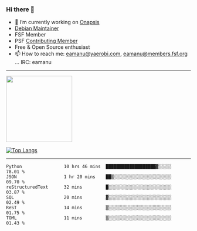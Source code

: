 ### Hi there 👋


- 🔭 I’m currently working on [Onapsis](http://onapsis.com)
- [Debian Maintainer](https://qa.debian.org/developer.php?login=eamanu%40yaerobi.com)
- FSF Member
- PSF [Contributing Member](https://www.python.org/psf/membership/#what-membership-classes-are-there)
- Free & Open Source enthusiast 
- 📫 How to reach me: eamanu@yaerobi.com, eamanu@members.fsf.org ... IRC: eamanu

---

<img height="180em" src="https://github-readme-stats.vercel.app/api?theme=dark&username=eamanu&show_icons=true&hide_border=true&&count_private=true&include_all_commits=true" />

[![Top Langs](https://github-readme-stats.vercel.app/api/top-langs/?theme=dark&username=eamanu&layout=compact)](https://github.com/anuraghazra/github-readme-stats)

---

<!--START_SECTION:waka-->

```text
Python                10 hrs 46 mins  ███████████████████▓░░░░░   78.01 %
JSON                  1 hr 20 mins    ██▒░░░░░░░░░░░░░░░░░░░░░░   09.70 %
reStructuredText      32 mins         █░░░░░░░░░░░░░░░░░░░░░░░░   03.87 %
SQL                   20 mins         ▓░░░░░░░░░░░░░░░░░░░░░░░░   02.49 %
ReST                  14 mins         ▒░░░░░░░░░░░░░░░░░░░░░░░░   01.75 %
TOML                  11 mins         ▒░░░░░░░░░░░░░░░░░░░░░░░░   01.43 %
```

<!--END_SECTION:waka-->
